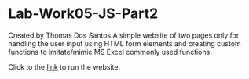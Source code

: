 # Lab-Work05-JS-Part2

Created by Thomas Dos Santos
A simple website of two pages only for handling the user input using HTML form elements and creating custom functions to imitate/mimic MS Excel commonly used functions.

Click to the [link](https://thomdoss.github.io/Lab-Work05-JS-Part2/) to run the website.
